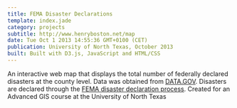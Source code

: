 ```yaml
---
title: FEMA Disaster Declarations 
template: index.jade
category: projects
subtitle: http://www.henryboston.net/map
date: Tue Oct 1 2013 14:55:36 GMT+0100 (CET)
publication: University of North Texas, October 2013
built: Built with D3.js, JavaScript and HTML/CSS
---
```

An interactive web map that displays the total number of federally declared disasters at the county level. Data was obtained from [DATA.GOV](http://www.data.gov).  Disasters are declared through the [FEMA disaster declaration process](http://www.fema.gov/declaration-process).  Created for an Advanced GIS course at the University of North Texas
